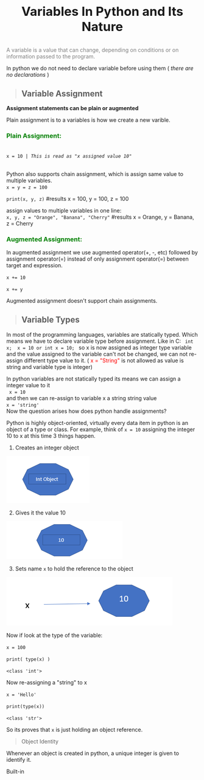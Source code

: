 # <center> <h3>Variables In Python and Its Nature</h3> </center>

<p style = "color:grey; text:bold;">A variable is a value that can change, depending on conditions or on information passed to the program.</p>

<span> In python we do not need to declare variable before using them ( _there are no declarations_ )    </span> </br>


> ## Variable Assignment
<strong>Assignment statements can be plain or augmented</strong>

<p>Plain assignment is to a variables is how we create a new varible.</p>

<h3 style="color:green;"> Plain Assignment: </h3>
<code>
x = 10 | <i>This is read as "x assigned value 10"</i> </br>
</code>

Python also supports chain assignment, which is assign same value to multiple variables. </br>
<code>x = y = z = 100</code>

`print(x, y, z)` #results x = 100, y =  100, z = 100

assign values to multiple variables in one line: </br>
`x, y, z = "Orange", "Banana", "Cherry"` #results x = Orange, y = Banana, z = Cherry

<h3 style="color:green;"> Augmented Assignment: </h3>

In augmented assignment we use augmented operator(+, -, etc) followed by assignment operator(=) instead of only assignment operator(=) between target and expression.

`x += 10`

`x += y`

Augmented assignment doesn't support chain assignments.


>## Variable Types

<p>In most of the programming languages, variables are statically typed. Which means we have to declare variable type before assignment. Like in C:   <code> int x;  x = 10 or int x = 10; </code> so x is now assigned as integer type variable and the value assigned to the variable can't not be changed, we can not re-assign different type value to it. (<span style="color: red;"> x = "String"</span> is not allowed as value is string and variable type is integer) </p>

In python variables are not statically typed its means we can assign a integer value to it </br>
<code> x = 10 </code> </br>
and then we can re-assign to variable x a string string value </br>
`x = 'string'` </br>
Now the question arises how does python handle assignments?

Python is highly object-oriented, virtually every data item in python is an object of a type or class. For example, think of `x = 10` assigning the integer 10 to x at this time 3 things happen.

1. Creates an integer object

<img src="assets/int_obj.png">

2. Gives it the value 10

<img src="assets/10.png">

3. Sets name `x` to hold the reference to the object

<img src="assets/x=10.png">

Now if look at the type of the variable:

`x = 100`

`print( type(x) )`

`<class 'int'>`

Now re-assigning a "string" to x

`x = 'Hello'`

`print(type(x))`

`<class 'str'>`

So its proves that `x` is just holding an object reference.

> Object Identity

Whenever an object is created in python, a unique integer is given to identify it.

Built-in 